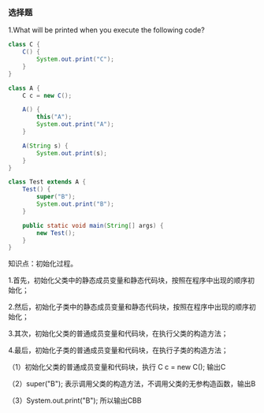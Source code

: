 ### 选择题

1.What will be printed when you execute the following code?
```java
class C {
    C() {
        System.out.print("C");
    }
}

class A {
    C c = new C();

    A() {
        this("A");
        System.out.print("A");
    }

    A(String s) {
        System.out.print(s);
    }
}

class Test extends A {
    Test() {
        super("B");
        System.out.print("B");
    }

    public static void main(String[] args) {
        new Test();
    }
}
```
知识点：初始化过程。

1.首先，初始化父类中的静态成员变量和静态代码块，按照在程序中出现的顺序初始化； 

2.然后，初始化子类中的静态成员变量和静态代码块，按照在程序中出现的顺序初始化； 

3.其次，初始化父类的普通成员变量和代码块，在执行父类的构造方法；

4.最后，初始化子类的普通成员变量和代码块，在执行子类的构造方法； 

（1）初始化父类的普通成员变量和代码块，执行 C c = new C(); 输出C

（2）super("B"); 表示调用父类的构造方法，不调用父类的无参构造函数，输出B 

（3）System.out.print("B"); 
 所以输出CBB

